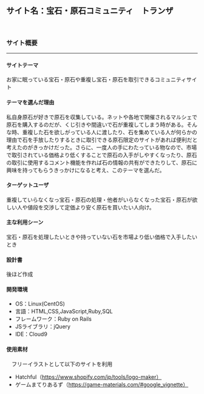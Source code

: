 ## サイト名：宝石・原石コミュニティ　トランザ
​

### サイト概要
--- 


#### サイトテーマ
 お家に眠っている宝石・原石や重複し宝石・原石を取引できるコミュニティサイト
​


#### テーマを選んだ理由

 私自身原石が好きで原石を収集している。ネットや各地で開催されるマルシェで原石を購入するのだが、くじ引きや間違いで石が重複してしまう時がある。そんな時、重複した石を欲しがっている人に渡したり、石を集めている人が何らかの理由で石を手放したりするときに取引できる原石限定のサイトがあれば便利だと考えたのがきっかけだった。さらに、一度人の手にわたっている物なので、市場で取引されている価格より低くすることで原石の入手がしやすくなったり、原石の取引に使用するコメント機能を作れば石の情報の共有ができたりして、原石に興味を持ってもらうきっかけになると考え、このテーマを選んだ。
​



#### ターゲットユーザ

 重複していらなくなっ宝石・原石の処理・他者がいらなくなった宝石・原石が欲しい人や値段を交渉して定価より安く原石を買いたい人向け。
​

 #### 主な利用シーン

 宝石・原石を処理したいときや持っていない石を市場より低い価格で入手したいとき
​

#### 設計書

 後ほど作成
​

#### 開発環境
 
- OS：Linux(CentOS)
- 言語：HTML,CSS,JavaScript,Ruby,SQL
- フレームワーク：Ruby on Rails
- JSライブラリ：jQuery
- IDE：Cloud9
​

 #### 使用素材
 
　フリーイラストとして以下のサイトを利用
- Hatchful（https://www.shopify.com/jp/tools/logo-maker）
　　
- ゲームまてりあるず（https://game-materials.com/#google_vignette）